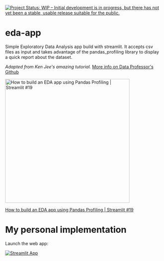 [![Project Status: WIP – Initial development is in progress, but there has not yet been a stable, usable release suitable for the public.](https://www.repostatus.org/badges/latest/wip.svg)](https://www.repostatus.org/#wip)

# eda-app

Simple Exploratory Data Analysis app build with streamlit. It accepts csv files as input and takes advantage of the pandas_profiling library to display a quick report about the dataset.

*Adapted from Ken Jee's amazing tutorial.* [More info on Data Professor's Github](https://github.com/dataprofessor/eda-app)



<a href="https://youtu.be/p4uohebPuCg"><img src="http://img.youtube.com/vi/p4uohebPuCg/0.jpg" alt="How to build an EDA app using Pandas Profiling | Streamlit #19" title="How to build an EDA app using Pandas Profiling | Streamlit #19" width="400" /></a>

[How to build an EDA app using Pandas Profiling | Streamlit #19](https://youtu.be/p4uohebPuCg)

# My personal implementation

Launch the web app:

[![Streamlit App](https://static.streamlit.io/badges/streamlit_badge_black_white.svg)](https://eda-py.streamlitapp.com/)

